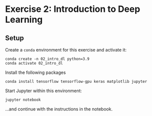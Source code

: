 # Exercise 2: Introduction to Deep Learning

## Setup

Create a `conda` environment for this exercise and activate it:

```
conda create -n 02_intro_dl python=3.9
conda activate 02_intro_dl
```
Install the following packages

```
conda install tensorflow tensorflow-gpu keras matplotlib jupyter
```

Start Jupyter within this environment:

```
jupyter notebook
```

...and continue with the instructions in the notebook.
